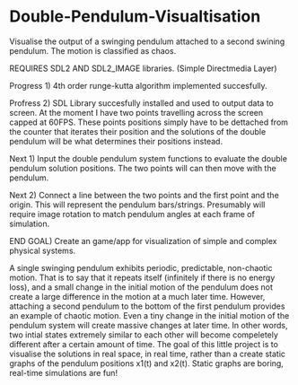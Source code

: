 # Double-Pendulum-Visualtisation
Visualise the output of a swinging pendulum attached to a second swining pendulum. The motion is classified as chaos.

REQUIRES SDL2 AND SDL2_IMAGE libraries. (Simple Directmedia Layer)

Progress 1) 4th order runge-kutta algorithm implemented succesfully.

Profress 2) SDL Library succesfully installed and used to output data to screen. At the moment I have two points travelling across the screen capped at 60FPS. These points positions simply have to be dettached from the counter that iterates their position and the solutions of the double pendulum will be what determines their positions instead.

Next 1) Input the double pendulum system functions to evaluate the double pendulum solution positions. The two points will can then move with the pendulum.

Next 2) Connect a line between the two points and the first point and the origin. This will represent the pendulum bars/strings. Presumably will require image rotation to match pendulum angles at each frame of simulation.

END GOAL) Create an game/app for visualization of simple and complex physical systems.


A single swinging pendulum exhibits periodic, predictable, non-chaotic motion. That is to say that it repeats itself (infinitely if there is no energy loss), and a small change in the initial motion of the pendulum does not create a large difference in the motion at a much later time. However, attaching a second pendulum to the bottom of the first pendulum provides an example of chaotic motion. Even a tiny change in the initial motion of the pendulum system will create massive changes at later time. In other words, two intial states extremely similar to each other will become compeletely different after a certain amount of time. The goal of this little project is to visualise the solutions in real space, in real time, rather than a create static graphs of the pendulum positions x1(t) and x2(t). Static graphs are boring, real-time simulations are fun!
